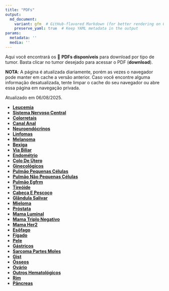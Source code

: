 ```yaml
---
title: "PDFs"
output: 
  md_document:
    variant: gfm  # GitHub-flavored Markdown (for better rendering on GitHub)
    preserve_yaml: true  # Keep YAML metadata in the output
params:
  metadata: ''
  media: ''
---
```


<script async src="https://scripts.simpleanalyticscdn.com/latest.js"></script>

Aqui você encontrará os 📝 **PDFs disponíveis** para download por tipo
de tumor. Basta clicar no tumor desejado para acessar o PDF
(**download**).

**NOTA**: A página é atualizada diariamente, porém as vezes o navegador
pode manter em cache a versão anterior. Caso você encontre alguma
informação desatualizada, tente limpar o cache do seu navegador ou abre
essa página em navegação privada.

Atualizado em 06/08/2025.

- [**Leucemia**](https://coeoralmeds-e768.restdb.io/media/6892e942f63b8048002346bf?download=true)
- [**Sistema Nervoso
  Central**](https://coeoralmeds-e768.restdb.io/media/6892e943f63b8048002346c2?download=true)
- [**Colorretais**](https://coeoralmeds-e768.restdb.io/media/6892e945f63b8048002346c7?download=true)
- [**Canal
  Anal**](https://coeoralmeds-e768.restdb.io/media/6892e947f63b8048002346c8?download=true)
- [**Neuroendócrinos**](https://coeoralmeds-e768.restdb.io/media/6892e948f63b8048002346cf?download=true)
- [**Linfomas**](https://coeoralmeds-e768.restdb.io/media/6892e94af63b8048002346d1?download=true)
- [**Melanoma**](https://coeoralmeds-e768.restdb.io/media/6892e94bf63b8048002346d3?download=true)
- [**Bexiga**](https://coeoralmeds-e768.restdb.io/media/6892e94cf63b8048002346d5?download=true)
- [**Via
  Biliar**](https://coeoralmeds-e768.restdb.io/media/6892e94df63b8048002346d7?download=true)
- [**Endométrio**](https://coeoralmeds-e768.restdb.io/media/6892e94ff63b8048002346d8?download=true)
- [**Colo De
  Útero**](https://coeoralmeds-e768.restdb.io/media/6892e950f63b8048002346da?download=true)
- [**Ginecológicos**](https://coeoralmeds-e768.restdb.io/media/6892e952f63b8048002346dd?download=true)
- [**Pulmão Pequenas
  Células**](https://coeoralmeds-e768.restdb.io/media/6892e953f63b8048002346df?download=true)
- [**Pulmão Não Pequenas
  Células**](https://coeoralmeds-e768.restdb.io/media/6892e955f63b8048002346e1?download=true)
- [**Pulmão
  Egfrm**](https://coeoralmeds-e768.restdb.io/media/6892e956f63b8048002346e3?download=true)
- [**Tireóide**](https://coeoralmeds-e768.restdb.io/media/6892e958f63b8048002346e7?download=true)
- [**Cabeça E
  Pescoço**](https://coeoralmeds-e768.restdb.io/media/6892e95af63b8048002346e8?download=true)
- [**Glândula
  Salivar**](https://coeoralmeds-e768.restdb.io/media/6892e95bf63b8048002346eb?download=true)
- [**Mieloma**](https://coeoralmeds-e768.restdb.io/media/6892e95cf63b8048002346ed?download=true)
- [**Próstata**](https://coeoralmeds-e768.restdb.io/media/6892e95df63b8048002346ef?download=true)
- [**Mama
  Luminal**](https://coeoralmeds-e768.restdb.io/media/6892e961f63b8048002346f3?download=true)
- [**Mama Triplo
  Negativo**](https://coeoralmeds-e768.restdb.io/media/6892e962f63b8048002346f5?download=true)
- [**Mama
  Her2**](https://coeoralmeds-e768.restdb.io/media/6892e963f63b8048002346f7?download=true)
- [**Esôfago**](https://coeoralmeds-e768.restdb.io/media/6892e964f63b8048002346f9?download=true)
- [**Fígado**](https://coeoralmeds-e768.restdb.io/media/6892e966f63b8048002346fb?download=true)
- [**Pele**](https://coeoralmeds-e768.restdb.io/media/6892e967f63b8048002346fd?download=true)
- [**Gástricos**](https://coeoralmeds-e768.restdb.io/media/6892e968f63b8048002346ff?download=true)
- [**Sarcoma Partes
  Moles**](https://coeoralmeds-e768.restdb.io/media/6892e96af63b804800234701?download=true)
- [**Gist**](https://coeoralmeds-e768.restdb.io/media/6892e96bf63b804800234703?download=true)
- [**Ósseos**](https://coeoralmeds-e768.restdb.io/media/6892e96df63b804800234705?download=true)
- [**Ovário**](https://coeoralmeds-e768.restdb.io/media/6892e96ef63b804800234707?download=true)
- [**Outros
  Hematológicos**](https://coeoralmeds-e768.restdb.io/media/6892e96ff63b804800234708?download=true)
- [**Rim**](https://coeoralmeds-e768.restdb.io/media/6892e970f63b80480023470a?download=true)
- [**Pâncreas**](https://coeoralmeds-e768.restdb.io/media/6892e971f63b80480023470c?download=true)
